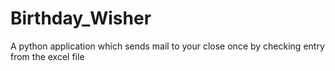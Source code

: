 # Birthday_Wisher
A python application which sends mail to your close once by checking entry from the excel file
